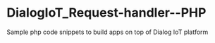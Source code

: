 # DialogIoT_Request-handler--PHP
Sample php code snippets to build apps on top of Dialog IoT platform
